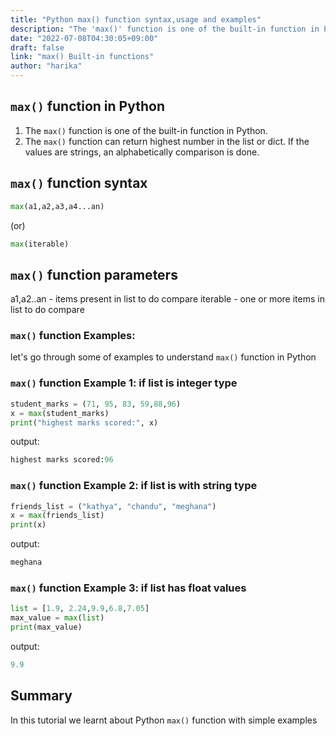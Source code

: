 ```yaml
---
title: "Python max() function syntax,usage and examples"
description: "The 'max()' function is one of the built-in function in Python"
date: "2022-07-08T04:30:05+09:00"
draft: false
link: "max() Built-in functions"
author: "harika"
---
```


## `max()` function in Python

1. The `max()` function is one of the built-in function in Python. 
2. The `max()` function can return highest number in the list or dict.
If the values are strings, an alphabetically comparison is done.


## `max()` function syntax

```Python
max(a1,a2,a3,a4...an)
```
(or)
```Python
max(iterable)            
```
##  `max()` function parameters

a1,a2..an - items present in list to do compare
iterable - one or more items in list to do compare

### `max()` function Examples:

let's go through some of examples to understand `max()` function in Python

### `max()` function Example 1:  if list is integer type

```Python
student_marks = (71, 95, 83, 59,88,96)
x = max(student_marks) 
print("highest marks scored:", x)
```
output:

```Python
highest marks scored:96
```
### `max()` function Example 2: if list is with string type

```Python
friends_list = ("kathya", "chandu", "meghana")
x = max(friends_list) 
print(x)
```
output:

```Python
meghana
```
### `max()` function Example 3: if list has float values

```Python
list = [1.9, 2.24,9.9,6.8,7.05]
max_value = max(list)
print(max_value)
```
output:

```Python
9.9
```
## Summary
In this tutorial we learnt about Python `max()` function with simple examples
